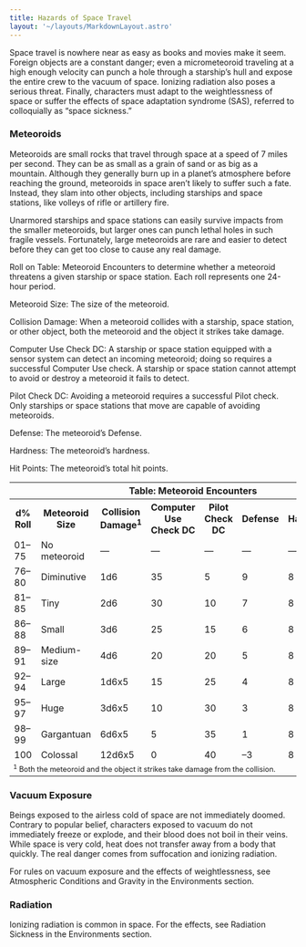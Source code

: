 ```yaml
---
title: Hazards of Space Travel
layout: '~/layouts/MarkdownLayout.astro'
---
```

Space travel is nowhere near as easy as books and movies make it seem. Foreign
objects are a constant danger; even a micrometeoroid traveling at a high
enough velocity can punch a hole through a starship’s hull and expose the
entire crew to the vacuum of space. Ionizing radiation also poses a serious
threat. Finally, characters must adapt to the weightlessness of space or
suffer the effects of space adaptation syndrome (SAS), referred to
colloquially as “space sickness.”

### Meteoroids

Meteoroids are small rocks that travel through space at a speed of 7 miles per
second. They can be as small as a grain of sand or as big as a mountain.
Although they generally burn up in a planet’s atmosphere before reaching the
ground, meteoroids in space aren’t likely to suffer such a fate. Instead, they
slam into other objects, including starships and space stations, like volleys
of rifle or artillery fire.

Unarmored starships and space stations can easily survive impacts from the
smaller meteoroids, but larger ones can punch lethal holes in such fragile
vessels. Fortunately, large meteoroids are rare and easier to detect before
they can get too close to cause any real damage.

Roll on Table: Meteoroid Encounters to determine whether a meteoroid threatens
a given starship or space station. Each roll represents one 24-hour period.

Meteoroid Size: The size of the meteoroid.

Collision Damage: When a meteoroid collides with a starship, space station, or
other object, both the meteoroid and the object it strikes take damage.

Computer Use Check DC: A starship or space station equipped with a sensor
system can detect an incoming meteoroid; doing so requires a successful
Computer Use check. A starship or space station cannot attempt to avoid or
destroy a meteoroid it fails to detect.

Pilot Check DC: Avoiding a meteoroid requires a successful Pilot check. Only
starships or space stations that move are capable of avoiding meteoroids.

Defense: The meteoroid’s Defense.

Hardness: The meteoroid’s hardness.

Hit Points: The meteoroid’s total hit points.


<table> <tr><th colspan="8">Table: Meteoroid Encounters</th></tr> <tr><th>d% Roll</th><th>Meteoroid Size</th><th>Collision Damage<sup>1</sup></th><th>Computer Use Check DC</th><th>Pilot Check DC</th><th>Defense</th><th>Hardness</th><th>Hit Points</th></tr> <tr><td>01–75</td><td>No meteoroid</td><td>—</td><td>—</td><td>—</td><td>—</td><td>—</td><td>—</td></tr> <tr class="shaded"><td>76–80</td><td>Diminutive</td><td>1d6</td><td>35</td><td>5</td><td>9</td><td>8</td><td>15</td></tr> <tr><td>81–85</td><td>Tiny</td><td>2d6</td><td>30</td><td>10</td><td>7</td><td>8</td><td>30</td></tr> <tr class="shaded"><td>86–88</td><td>Small</td><td>3d6</td><td>25</td><td>15</td><td>6</td><td>8</td><td>90</td></tr> <tr><td>89–91</td><td>Medium-size</td><td>4d6</td><td>20</td><td>20</td><td>5</td><td>8</td><td>225</td></tr> <tr class="shaded"><td>92–94</td><td>Large</td><td>1d6x5</td><td>15</td><td>25</td><td>4</td><td>8</td><td>1,125</td></tr> <tr><td>95–97</td><td>Huge</td><td>3d6x5</td><td>10</td><td>30</td><td>3</td><td>8</td><td>4,500</td></tr> <tr class="shaded"><td>98–99</td><td>Gargantuan</td><td>6d6x5</td><td>5</td><td>35</td><td>1</td><td>8</td><td>9,000</td></tr> <tr><td>100</td><td>Colossal</td><td>12d6x5</td><td>0</td><td>40</td><td>–3</td><td>8</td><td>36,000</td></tr> <tr><td colspan="8" style="font-size: .8em; text-align: left"> <sup>1</sup> Both the meteoroid and the object it strikes take damage from the collision. </td></tr> </table>



### Vacuum Exposure

Beings exposed to the airless cold of space are not immediately doomed.
Contrary to popular belief, characters exposed to vacuum do not immediately
freeze or explode, and their blood does not boil in their veins. While space
is very cold, heat does not transfer away from a body that quickly. The real
danger comes from suffocation and ionizing radiation.

For rules on vacuum exposure and the effects of weightlessness, see
Atmospheric Conditions and Gravity in the Environments section.

### Radiation

Ionizing radiation is common in space. For the effects, see Radiation Sickness
in the Environments section.

